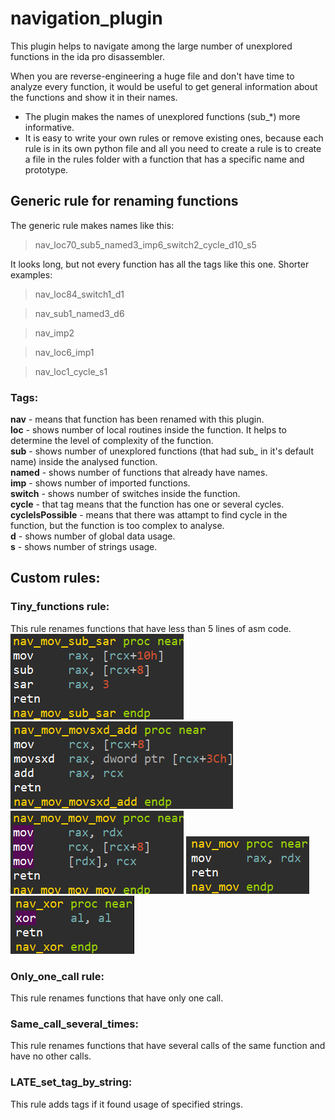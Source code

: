 # navigation_plugin
This plugin helps to navigate among the large number of unexplored functions in the ida pro disassembler. 

When you are reverse-engineering a huge file and don't have time to analyze every function, it would be useful to get general information about the functions and show it in their names.
- The plugin makes the names of unexplored functions (sub_*) more informative.
- It is easy to write your own rules or remove existing ones, because each rule is in its own python file and all you need to create a rule is to create a file in the rules folder with a function that has a specific name and prototype.
## Generic rule for renaming functions
The generic rule makes names like this:
> nav_loc70_sub5_named3_imp6_switch2_cycle_d10_s5

It looks long, but not every function has all the tags like this one. Shorter examples:
> nav_loc84_switch1_d1

> nav_sub1_named3_d6

> nav_imp2

> nav_loc6_imp1

> nav_loc1_cycle_s1

### Tags:
**nav** - means that function has been renamed with this plugin.<br />
**loc** - shows number of local routines inside the function. It helps to determine the level of complexity of the function.<br />
**sub** - shows number of unexplored functions (that had sub_ in it's default name) inside the analysed function.<br />
**named** - shows number of functions that already have names.<br />
**imp** - shows number of imported functions.<br />
**switch** - shows number of switches inside the function.<br />
**cycle** - that tag means that the function has one or several cycles.<br />
**cycleIsPossible** - means that there was attampt to find cycle in the function, but the function is too complex to analyse.<br />
**d** - shows number of global data usage.<br />
**s** - shows number of strings usage.<br />

## Custom rules:
### Tiny_functions rule:
This rule renames functions that have less than 5 lines of asm code.<br />
![tiny2](https://github.com/RomanRybachek/navigation_plugin/blob/main/pictures_for_github/tiny2.png)
![tiny3](https://github.com/RomanRybachek/navigation_plugin/blob/main/pictures_for_github/tiny3.png)
![tiny4](https://github.com/RomanRybachek/navigation_plugin/blob/main/pictures_for_github/tiny4.png)
![tiny6](https://github.com/RomanRybachek/navigation_plugin/blob/main/pictures_for_github/tiny6.png)
![tiny1](https://github.com/RomanRybachek/navigation_plugin/blob/main/pictures_for_github/tiny1.png)
### Only_one_call rule:
This rule renames functions that have only one call.
### Same_call_several_times:
This rule renames functions that have several calls of the same function and have no other calls.
### LATE_set_tag_by_string:
This rule adds tags if it found usage of specified strings.
